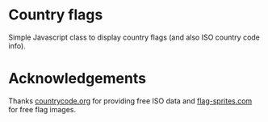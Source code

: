 
# Country flags

Simple Javascript class to display country flags (and also ISO country code info).

# Acknowledgements

Thanks [countrycode.org](https://countrycode.org) for providing free ISO data and [flag-sprites.com](https://www.flag-sprites.com/) for free flag images.
